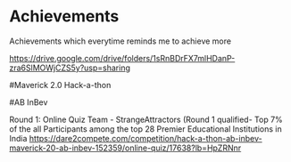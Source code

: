 # Achievements
Achievements which everytime reminds me to achieve more

https://drive.google.com/drive/folders/1sRnBDrFX7mlHDanP-zra6SlMOWjCZS5y?usp=sharing


#Maverick 2.0 Hack-a-thon

#AB InBev

Round 1: Online Quiz
Team - StrangeAttractors (Round 1 qualified- Top 7% of the all Participants among the top 28 Premier Educational Institutions in India
https://dare2compete.com/competition/hack-a-thon-ab-inbev-maverick-20-ab-inbev-152359/online-quiz/17638?lb=HpZRNnr
